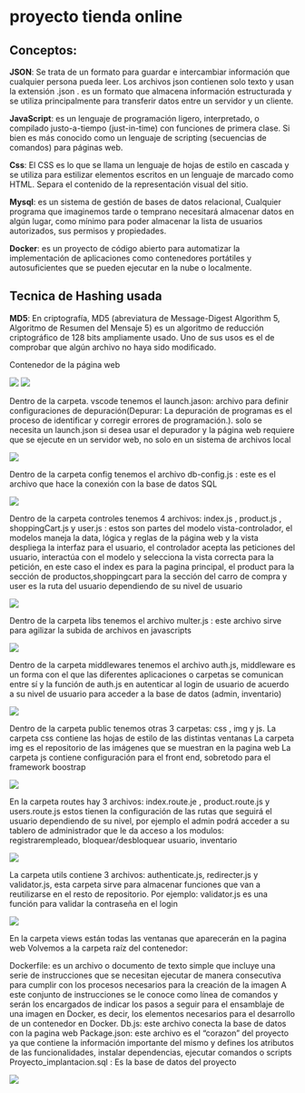 # proyecto tienda online

## Conceptos:

<p>
<b>JSON</b>: Se trata de un formato para guardar e intercambiar información que cualquier persona pueda leer. Los archivos json contienen solo texto y usan la extensión .json . es un formato que almacena información estructurada y se utiliza principalmente para transferir datos entre un servidor y un cliente.
</p>
<p>
<b>JavaScript</b>: es un lenguaje de programación ligero, interpretado, o compilado justo-a-tiempo (just-in-time) con funciones de primera clase. Si bien es más conocido como un lenguaje de scripting (secuencias de comandos) para páginas web.
</p>
<p>
<b>Css</b>: El CSS es lo que se llama un lenguaje de hojas de estilo en cascada y se utiliza para estilizar elementos escritos en un lenguaje de marcado como HTML. Separa el contenido de la representación visual del sitio.
</p>
<p>
<b>Mysql</b>: es un sistema de gestión de bases de datos relacional, Cualquier programa que imaginemos tarde o temprano necesitará almacenar datos en algún lugar, como mínimo para poder almacenar la lista de usuarios autorizados, sus permisos y propiedades.
</p>
<p>
<b>Docker</b>: es un proyecto de código abierto para automatizar la implementación de aplicaciones como contenedores portátiles y autosuficientes que se pueden ejecutar en la nube o localmente.
</p>

## Tecnica de Hashing usada

<p>
 <b>MD5</b>: En criptografía, MD5 (abreviatura de Message-Digest Algorithm 5, Algoritmo de Resumen del Mensaje 5) es un algoritmo de reducción criptográfico de 128 bits ampliamente usado. Uno de sus usos es el de comprobar que algún archivo no haya sido modificado.
</p>

Contenedor de la página web 

<img src="./assets/image7.png" />
<img src="./assets/image9.png" />

Dentro de la carpeta. vscode tenemos el launch.jason:  archivo para definir configuraciones de depuración(Depurar: La depuración de programas es el proceso de identificar y corregir errores de programación.​). solo se necesita un launch.json  si desea usar el depurador y la página web requiere que se ejecute en un servidor web, no solo en un sistema de archivos local

<img src="./assets/image8.png" />

Dentro de la carpeta config tenemos el archivo db-config.js : este es el archivo que hace la conexión con la base de datos SQL

<img src="./assets/image11.png" />

Dentro de la carpeta controles tenemos  4 archivos: index.js , product.js , shoppingCart.js y user.js : estos son partes del modelo vista-controlador, el modelos maneja la data, lógica y reglas de la página web  y la vista despliega la interfaz para el usuario, el controlador acepta las peticiones del usuario, interactúa con el modelo y selecciona la vista correcta para la petición, en este caso el index es para la pagina principal, el product para la sección de productos,shoppingcart para la sección del carro de compra y user es la ruta del usuario dependiendo de su nivel de usuario

<img src="./assets/image10.png" />

Dentro de la carpeta libs tenemos el archivo multer.js : este archivo sirve para agilizar la subida de archivos en javascripts

<img src="./assets/image2.png" />

Dentro de la carpeta middlewares tenemos el archivo auth.js, middleware es un forma con el que las diferentes aplicaciones o carpetas se comunican entre sí y la función de auth.js en autenticar al login de usuario de acuerdo a su nivel de usuario para acceder a la base de datos (admin, inventario) 

<img src="./assets/image1.png" />

Dentro de la carpeta public tenemos otras 3 carpetas: css , img y js.
La carpeta css contiene las hojas de estilo de las distintas ventanas
La carpeta img es el repositorio de las imágenes que se muestran en la pagina web
La carpeta js contiene configuración para el front end, sobretodo para el framework boostrap

<img src="./assets/image4.png" />

En la carpeta routes hay 3 archivos: index.route.je , product.route.js y users.route.js estos tienen la configuración de las rutas que seguirá el usuario dependiendo de su nivel, por ejemplo el admin podrá acceder a su tablero de administrador que le da acceso a los modulos: registrarempleado, bloquear/desbloquear usuario, inventario

<img src="./assets/image3.png" />

La carpeta utils contiene 3 archivos: authenticate.js, redirecter.js y validator.js, esta carpeta sirve para almacenar funciones que van a reutilizarse en el resto de repositorio.
Por ejemplo: validator.js es una función para validar la contraseña en el login

<img src="./assets/image6.png" />

En la carpeta views están todas las ventanas que aparecerán en la pagina web 
Volvemos a la carpeta raíz del contenedor:

Dockerfile: es un archivo o documento de texto simple que incluye una serie de instrucciones que se necesitan ejecutar de manera consecutiva para cumplir con los procesos necesarios para la creación de la imagen
A este conjunto de instrucciones se le conoce como línea de comandos y serán los encargados de indicar los pasos a seguir para el ensamblaje de una imagen en Docker, es decir, los elementos necesarios para el desarrollo de un contenedor en Docker.
Db.js: este archivo conecta la base de datos con la pagina web 
Package.json: este archivo es el “corazon” del proyecto ya que contiene la información importante del  mismo y defines los atributos de las funcionalidades, instalar dependencias, ejecutar comandos o scripts
Proyecto_implantacion.sql : Es la base de datos del proyecto

<img src="./assets/image5.png" />
